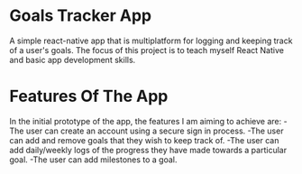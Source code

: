 # Goals Tracker App

A simple react-native app that is multiplatform for logging and keeping track of a user's goals.
The focus of this project is to teach myself React Native and basic app development skills. 

# Features Of The App 

In the initial prototype of the app, the features I am aiming to achieve are:
    -The user can create an account using a secure sign in process.
    -The user can add and remove goals that they wish to keep track of.
    -The user can add daily/weekly logs of the progress they have made towards a particular goal.
    -The user can add milestones to a goal.

